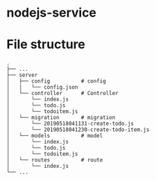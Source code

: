 # nodejs-service


File structure
============================
    .
    ├── ...
    ├── server               
    │   ├── config          # config
    │   |   └── config.json    
    │   └── controller      # Controller
    │       └── index.js    
    │       └── todo.js    
    │       └── todoitem.js    
    │   └── migration       # migration
    │       └── 20190518041131-create-todo.js    
    │       └── 20190518041230-create-todo-item.js    
    │   └── models          # model
    │       └── index.js    
    │       └── todo.js    
    │       └── todoitem.js    
    │   └── routes          # route
    │       └── index.js    
    └── ...
